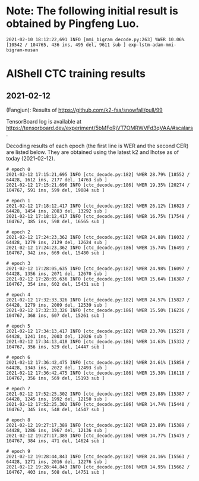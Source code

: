 # Note: The following initial result is obtained by Pingfeng Luo.
```
2021-02-10 18:12:22,691 INFO [mmi_bigram_decode.py:263] %WER 10.06% [10542 / 104765, 436 ins, 495 del, 9611 sub ] exp-lstm-adam-mmi-bigram-musan
```

# AIShell CTC training results

## 2021-02-12

(Fangjun): Results of <https://github.com/k2-fsa/snowfall/pull/99>

TensorBoard log is available at <https://tensorboard.dev/experiment/5bMFoRjVT7OMRWVFd3qVAA/#scalars>.

Decoding results of each epoch (the first line is WER and the second CER) are listed below.
They are obtained using the latest k2 and lhotse as of today (2021-02-12).

```
# epoch 0
2021-02-12 17:15:21,695 INFO [ctc_decode.py:182] %WER 28.79% [18552 / 64428, 1612 ins, 2177 del, 14763 sub ]
2021-02-12 17:15:21,696 INFO [ctc_decode.py:186] %WER 19.35% [20274 / 104767, 591 ins, 599 del, 19084 sub ]

# epoch 1
2021-02-12 17:18:12,417 INFO [ctc_decode.py:182] %WER 26.12% [16829 / 64428, 1454 ins, 2083 del, 13292 sub ]
2021-02-12 17:18:12,417 INFO [ctc_decode.py:186] %WER 16.75% [17548 / 104767, 385 ins, 598 del, 16565 sub ]

# epoch 2
2021-02-12 17:24:23,362 INFO [ctc_decode.py:182] %WER 24.88% [16032 / 64428, 1279 ins, 2129 del, 12624 sub ]
2021-02-12 17:24:23,362 INFO [ctc_decode.py:186] %WER 15.74% [16491 / 104767, 342 ins, 669 del, 15480 sub ]

# epoch 3
2021-02-12 17:28:05,635 INFO [ctc_decode.py:182] %WER 24.98% [16097 / 64428, 1356 ins, 2071 del, 12670 sub ]
2021-02-12 17:28:05,636 INFO [ctc_decode.py:186] %WER 15.64% [16387 / 104767, 354 ins, 602 del, 15431 sub ]

# epoch 4
2021-02-12 17:32:33,326 INFO [ctc_decode.py:182] %WER 24.57% [15827 / 64428, 1279 ins, 2009 del, 12539 sub ]
2021-02-12 17:32:33,326 INFO [ctc_decode.py:186] %WER 15.50% [16236 / 104767, 368 ins, 607 del, 15261 sub ]

# epoch 5
2021-02-12 17:34:13,417 INFO [ctc_decode.py:182] %WER 23.70% [15270 / 64428, 1241 ins, 2003 del, 12026 sub ]
2021-02-12 17:34:13,418 INFO [ctc_decode.py:186] %WER 14.63% [15332 / 104767, 356 ins, 529 del, 14447 sub ]

# epoch 6
2021-02-12 17:36:42,475 INFO [ctc_decode.py:182] %WER 24.61% [15858 / 64428, 1343 ins, 2022 del, 12493 sub ]
2021-02-12 17:36:42,475 INFO [ctc_decode.py:186] %WER 15.38% [16118 / 104767, 356 ins, 569 del, 15193 sub ]

# epoch 7
2021-02-12 17:52:25,302 INFO [ctc_decode.py:182] %WER 23.88% [15387 / 64428, 1245 ins, 1992 del, 12150 sub ]
2021-02-12 17:52:25,302 INFO [ctc_decode.py:186] %WER 14.74% [15440 / 104767, 345 ins, 548 del, 14547 sub ]

# epoch 8
2021-02-12 19:27:17,389 INFO [ctc_decode.py:182] %WER 23.89% [15389 / 64428, 1286 ins, 1967 del, 12136 sub ]
2021-02-12 19:27:17,389 INFO [ctc_decode.py:186] %WER 14.77% [15479 / 104767, 384 ins, 471 del, 14624 sub ]

# epoch 9
2021-02-12 19:28:44,843 INFO [ctc_decode.py:182] %WER 24.16% [15563 / 64428, 1271 ins, 2016 del, 12276 sub ]
2021-02-12 19:28:44,843 INFO [ctc_decode.py:186] %WER 14.95% [15662 / 104767, 403 ins, 508 del, 14751 sub ]
```
